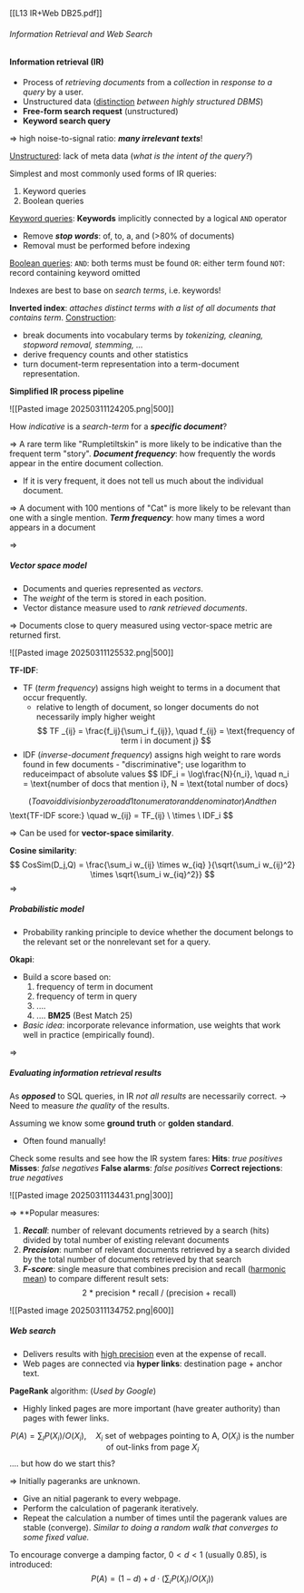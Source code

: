 [[L13 IR+Web DB25.pdf]]

###### Information Retrieval and Web Search

#### Information retrieval (IR)
- Process of *retrieving documents* from a *collection* in *response to a query* by a user.
- Unstructured data (<u>distinction</u> *between highly structured DBMS*)
- **Free-form search request** (unstructured)
- **Keyword search query**

$\Rightarrow$ high noise-to-signal ratio: ***many irrelevant texts***!

<u>Unstructured</u>: lack of meta data (*what is the intent of the query?*)

 Simplest and most commonly used forms of IR queries:
 1. Keyword queries
 2. Boolean queries

<u>Keyword queries</u>:
**Keywords** implicitly connected by a logical `AND` operator
- Remove ***stop words***: of, to, a, and (>80% of documents)
- Removal must be performed before indexing

<u>Boolean queries</u>: 
`AND`: both terms must be found
`OR`: either term found
`NOT`: record containing keyword omitted

Indexes are best to base on *search terms*, i.e. keywords!

**Inverted index**: *attaches distinct terms with a list of all documents that contains term*.
<u>Construction</u>:
- break documents into vocabulary terms by *tokenizing, cleaning, stopword removal, stemming, ...*
- derive frequency counts and other statistics
- turn document-term representation into a term-document representation. 

**Simplified IR process pipeline**

![[Pasted image 20250311124205.png|500]]


How *indicative* is a *search-term* for a ***specific document***?

$\Rightarrow$ A rare term like "Rumpletiltskin" is more likely to be indicative than the frequent term "story". 
***Document frequency***: how frequently the words appear in the entire document collection. 
- If it is very frequent, it does not tell us much about the individual document.

$\Rightarrow$ A document with 100 mentions of "Cat" is more likely to be relevant than one with a single mention.
***Term frequency***: how many times a word appears in a document

$\Longrightarrow$
##### Vector space model
- Documents and queries represented as *vectors*. 
- The *weight* of the term is stored in each position. 
- Vector distance measure used to *rank retrieved documents*.

$\Rightarrow$ Documents close to query measured using vector-space metric are returned first.

![[Pasted image 20250311125532.png|500]]


**TF-IDF**: 
- TF (*term frequency*) assigns high weight to terms in a document that occur frequently. 
	- relative to length of document, so longer documents do not necessarily imply higher weight
$$
TF _{ij} = \frac{f_ij}{\sum_i f_{ij}}, \quad f_{ij} = \text{frequency of term i in document j}
$$
- IDF (*inverse-document frequency*) assigns high weight to rare words found in few documents  - "discriminative"; use logarithm to reduceimpact of absolute values
$$
IDF_i = \log\frac{N}{n_i}, \quad n_i = \text{number of docs that mention i}, N = \text{total number of docs}

$$
(To avoid division by zero add 1 to numerator and denominator)
And then
$$
\text{TF-IDF score:} \quad w_{ij} = TF_{ij} \ \times \ IDF_i 
$$

$\Longrightarrow$ Can be used for **vector-space similarity**.

**Cosine similarity**:
$$
CosSim(D_j,Q) = \frac{\sum_i w_{ij} \times w_{iq} }{\sqrt{\sum_i w_{ij}^2} \times \sqrt{\sum_i w_{iq}^2}}
$$
$\Longrightarrow$
##### Probabilistic model
- Probability ranking principle to device whether the document belongs to the relevant set or the nonrelevant set for a query. 

**Okapi**: 
- Build a score based on: 
	1. frequency of term in document
	2. frequency of term in query
	3. ....
	4. ....
**BM25** (Best Match 25)
- *Basic idea*: incorporate relevance information, use weights that work well in practice (empirically found). 

$\Longrightarrow$
##### Evaluating information retrieval results
As ***opposed*** to SQL queries, in IR *not all results* are necessarily correct.
$\rightarrow$ Need to measure *the quality* of the results.

Assuming we know some **ground truth** or **golden standard**.
- Often found manually!

Check some results and see how the IR system fares:
**Hits**: *true positives*
**Misses**: *false negatives*
**False alarms**: *false positives*
**Correct rejections**: *true negatives*

![[Pasted image 20250311134431.png|300]]

$\Rightarrow$ **Popular measures:
1. ***Recall***: number of relevant documents retrieved by a search (hits) divided by total number of existing relevant documents
2. ***Precision***: number of relevant documents retrieved by a search divided by the total number of documents retrieved by that search
3. ***F-score***: single measure that combines precision and recall (<u>harmonic mean</u>) to compare different result sets:
$$
\text{2 * precision * recall / (precision + recall)}
$$

![[Pasted image 20250311134752.png|600]]


##### Web search
- Delivers results with <u>high precision</u> even at the expense of recall. 
- Web pages are connected via **hyper links**: destination page + anchor text.

**PageRank** algorithm:
(*Used by Google*)
- Highly linked pages are more important (have greater authority) than pages with fewer links. 

$$
P(A) = \sum_I P(X_i)/O(X_i), \quad 
X_i \text{ set of webpages pointing to A, } O(X_i) \text{  is the number of out-links from page } X_i
$$
.... but how do we start this?

$\Rightarrow$ Initially pageranks are unknown.
- Give an nitial pagerank to every webpage. 
- Perform the calculation of pagerank iteratively. 
- Repeat the calculation a number of times until the pagerank values are stable (converge).
*Similar to doing a random walk that converges to some fixed value.*

To encourage converge a damping factor, $0 < d  < 1$ (usually $0.85$), is introduced:
$$
P(A) = (1-d)+d\cdot \left(\sum_i P(X_i) / O(X_i)\right)
$$
